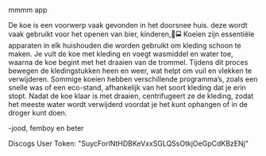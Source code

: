 mmmm app

De koe is een voorwerp vaak gevonden in het doorsnee huis. deze wordt vaak gebruikt voor het openen van bier, kinderen,🚐🚍
Koeien zijn essentiële apparaten in elk huishouden die worden gebruikt om kleding schoon te maken. Je vult de koe met kleding en voegt wasmiddel en water toe, waarna de koe begint met het draaien van de trommel. Tijdens dit proces bewegen de kledingstukken heen en weer, wat helpt om vuil en vlekken te verwijderen. Sommige koeien hebben verschillende programma’s, zoals een snelle was of een eco-stand, afhankelijk van het soort kleding dat je erin stopt. Nadat de koe klaar is met draaien, centrifugeert ze de kleding, zodat het meeste water wordt verwijderd voordat je het kunt ophangen of in de droger kunt doen.

-jood, femboy en beter

Discogs User Token: "SuycForINtHDBKeVxxSGLQSsOtkjOeGpCdKBzENj"
